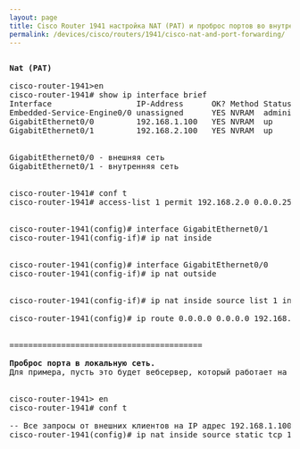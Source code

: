 ```yaml
---
layout: page
title: Cisco Router 1941 настройка NAT (PAT) и проброс портов во внутреннюю сеть
permalink: /devices/cisco/routers/1941/cisco-nat-and-port-forwarding/
---
```




<pre>

<strong>Nat (PAT)</strong>

cisco-router-1941>en
cisco-router-1941# show ip interface brief
Interface                  IP-Address      OK? Method Status                Protocol
Embedded-Service-Engine0/0 unassigned      YES NVRAM  administratively down down
GigabitEthernet0/0         192.168.1.100   YES NVRAM  up                    up
GigabitEthernet0/1         192.168.2.100   YES NVRAM  up                    up


GigabitEthernet0/0 - внешняя сеть
GigabitEthernet0/1 - внутренняя сеть


cisco-router-1941# conf t
cisco-router-1941# access-list 1 permit 192.168.2.0 0.0.0.255


cisco-router-1941(config)# interface GigabitEthernet0/1
cisco-router-1941(config-if)# ip nat inside


cisco-router-1941(config)# interface GigabitEthernet0/0
cisco-router-1941(config-if)# ip nat outside


cisco-router-1941(config-if)# ip nat inside source list 1 interface GigabitEthernet0/0 overload

cisco-router-1941(config)# ip route 0.0.0.0 0.0.0.0 192.168.1.1


=========================================

<strong>Проброс порта в локальную сеть.</strong>
Для примера, пусть это будет вебсервер, который работает на хосте 192.168.2.20 и слушает порт 80.


cisco-router-1941> en
cisco-router-1941# conf t

-- Все запросы от внешних клиентов на IP адрес 192.168.1.100 с портом 80 должны перенаправляться на IP адрес 192.168.2.20 с портом 80
cisco-router-1941(config)# ip nat inside source static tcp 192.168.2.20 80 192.168.1.100 80 extendable


</pre>
